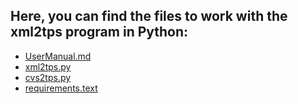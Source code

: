 ## Here, you can find the files to work with the xml2tps program in Python:
- [UserManual.md](/Python/UserManual.md)
- [xml2tps.py](/Python/xml2tps.py)
- [cvs2tps.py](/Python/csv2tps.py)
- [requirements.text](/Python/requirements.text) 